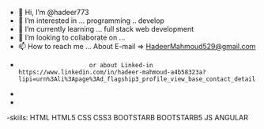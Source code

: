 - 👋 Hi, I’m @hadeer773
- 👀 I’m interested in ... programming .. develop
- 🌱 I’m currently learning ... full stack web development
- 💞️ I’m looking to collaborate on ...
- 📫 How to reach me ... About E-mail => HadeerMahmoud529@gmail.com
-                         or about Linked-in https://www.linkedin.com/in/hadeer-mahmoud-a4b58323a?lipi=urn%3Ali%3Apage%3Ad_flagship3_profile_view_base_contact_details%3BjiHj1GG4QoW4gvw%2FRb%2FiOw%3D%3D
-                          
- 
-skiils: HTML HTML5 CSS CSS3 BOOTSTARB BOOTSTARB5 JS ANGULAR
<!---
hadeer773/hadeer773 is a ✨ special ✨ repository because its `README.md` (this file) appears on your GitHub profile.
You can click the Preview link to take a look at your changes.
--->
